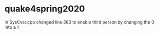 # quake4spring2020

In SysCvar.cpp changed line 383 to enable third person by changing the 0 into a 1
